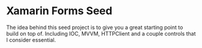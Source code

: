 Xamarin Forms Seed
================

The idea behind this seed project is to give you a great starting point to build on top of. Including IOC, MVVM, HTTPClient and a couple controls that I consider essential.
